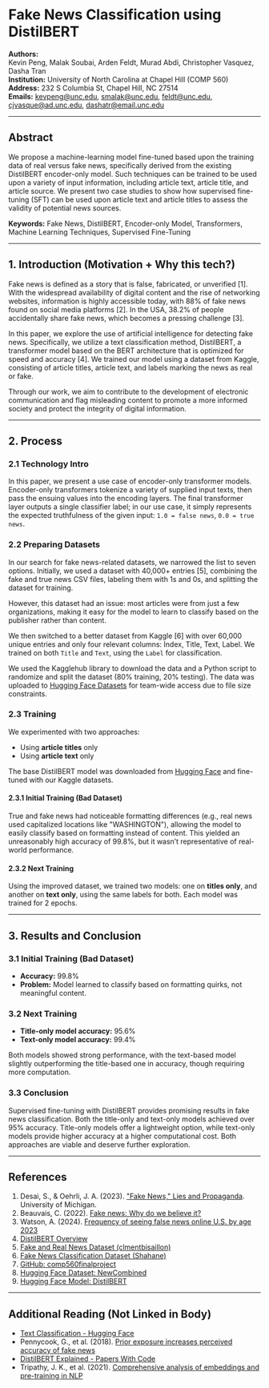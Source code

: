 # Fake News Classification using DistilBERT

**Authors:**  
Kevin Peng, Malak Soubai, Arden Feldt, Murad Abdi, Christopher Vasquez, Dasha Tran  
**Institution:** University of North Carolina at Chapel Hill (COMP 560)  
**Address:** 232 S Columbia St, Chapel Hill, NC 27514  
**Emails:** kevpeng@unc.edu, smalak@unc.edu, feldt@unc.edu, cjvasque@ad.unc.edu, dashatr@email.unc.edu  

---

## Abstract

We propose a machine-learning model fine-tuned based upon the training data of real versus fake news, specifically derived from the existing DistilBERT encoder-only model. Such techniques can be trained to be used upon a variety of input information, including article text, article title, and article source. We present two case studies to show how supervised fine-tuning (SFT) can be used upon article text and article titles to assess the validity of potential news sources.

**Keywords:** Fake News, DistilBERT, Encoder-only Model, Transformers, Machine Learning Techniques, Supervised Fine-Tuning

---

## 1. Introduction (Motivation + Why this tech?)

Fake news is defined as a story that is false, fabricated, or unverified [1]. With the widespread availability of digital content and the rise of networking websites, information is highly accessible today, with 88% of fake news found on social media platforms [2]. In the USA, 38.2% of people accidentally share fake news, which becomes a pressing challenge [3]. 

In this paper, we explore the use of artificial intelligence for detecting fake news. Specifically, we utilize a text classification method, DistilBERT, a transformer model based on the BERT architecture that is optimized for speed and accuracy [4]. We trained our model using a dataset from Kaggle, consisting of article titles, article text, and labels marking the news as real or fake. 

Through our work, we aim to contribute to the development of electronic communication and flag misleading content to promote a more informed society and protect the integrity of digital information.

---

## 2. Process

### 2.1 Technology Intro

In this paper, we present a use case of encoder-only transformer models. Encoder-only transformers tokenize a variety of supplied input texts, then pass the ensuing values into the encoding layers. The final transformer layer outputs a single classifier label; in our use case, it simply represents the expected truthfulness of the given input: `1.0 = false news`, `0.0 = true news`.

### 2.2 Preparing Datasets

In our search for fake news-related datasets, we narrowed the list to seven options. Initially, we used a dataset with 40,000+ entries [5], combining the fake and true news CSV files, labeling them with 1s and 0s, and splitting the dataset for training.

However, this dataset had an issue: most articles were from just a few organizations, making it easy for the model to learn to classify based on the publisher rather than content.

We then switched to a better dataset from Kaggle [6] with over 60,000 unique entries and only four relevant columns: Index, Title, Text, Label. We trained on both `Title` and `Text`, using the `Label` for classification.

We used the Kagglehub library to download the data and a Python script to randomize and split the dataset (80% training, 20% testing). The data was uploaded to [Hugging Face Datasets](https://huggingface.co/datasets/Feldt/NewCombined) for team-wide access due to file size constraints.

### 2.3 Training

We experimented with two approaches:

- Using **article titles** only  
- Using **article text** only  

The base DistilBERT model was downloaded from [Hugging Face](https://huggingface.co/docs/transformers/en/model_doc/distilbert) and fine-tuned with our Kaggle datasets.

#### 2.3.1 Initial Training (Bad Dataset)

True and fake news had noticeable formatting differences (e.g., real news used capitalized locations like "WASHINGTON"), allowing the model to easily classify based on formatting instead of content. This yielded an unreasonably high accuracy of 99.8%, but it wasn’t representative of real-world performance.

#### 2.3.2 Next Training

Using the improved dataset, we trained two models: one on **titles only**, and another on **text only**, using the same labels for both. Each model was trained for 2 epochs.

---

## 3. Results and Conclusion

### 3.1 Initial Training (Bad Dataset)

- **Accuracy:** 99.8%  
- **Problem:** Model learned to classify based on formatting quirks, not meaningful content.

### 3.2 Next Training

- **Title-only model accuracy:** 95.6%  
- **Text-only model accuracy:** 99.4%  

Both models showed strong performance, with the text-based model slightly outperforming the title-based one in accuracy, though requiring more computation.

### 3.3 Conclusion

Supervised fine-tuning with DistilBERT provides promising results in fake news classification. Both the title-only and text-only models achieved over 95% accuracy. Title-only models offer a lightweight option, while text-only models provide higher accuracy at a higher computational cost. Both approaches are viable and deserve further exploration.

---

## References

1. Desai, S., & Oehrli, J. A. (2023). ["Fake News," Lies and Propaganda](https://guides.lib.umich.edu/fakenews). University of Michigan.  
2. Beauvais, C. (2022). [Fake news: Why do we believe it?](https://pmc.ncbi.nlm.nih.gov/articles/PMC9548403/)  
3. Watson, A. (2024). [Frequency of seeing false news online U.S. by age 2023](https://www.statista.com/statistics/1462057/false-news-consumption-frequency-us-by-age/)  
4. [DistilBERT Overview](https://www.sciencedirect.com/topics/computer-science/distilbert)  
5. [Fake and Real News Dataset (clmentbisaillon)](https://www.kaggle.com/datasets/clmentbisaillon/fake-and-real-news-dataset)  
6. [Fake News Classification Dataset (Shahane)](https://www.kaggle.com/datasets/saurabhshahane/fake-news-classification)  
7. [GitHub: comp560finalproject](https://github.com/Arden-Feldt/Comp560FinalProject)  
8. [Hugging Face Dataset: NewCombined](https://huggingface.co/datasets/Feldt/NewCombined)  
9. [Hugging Face Model: DistilBERT](https://huggingface.co/docs/transformers/en/model_doc/distilbert)

---

## Additional Reading (Not Linked in Body)

- [Text Classification - Hugging Face](https://huggingface.co/docs/transformers/en/tasks/sequence_classification)  
- Pennycook, G., et al. (2018). [Prior exposure increases perceived accuracy of fake news](https://doi.org/10.1037/xge0000465)  
- [DistilBERT Explained - Papers With Code](https://paperswithcode.com/method/distillbert)  
- Tripathy, J. K., et al. (2021). [Comprehensive analysis of embeddings and pre-training in NLP](https://doi.org/10.1016/j.cosrev.2021.100433)

